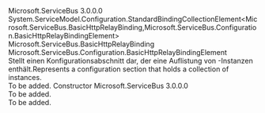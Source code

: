 <Type Name="BasicHttpRelayBindingCollectionElement" FullName="Microsoft.ServiceBus.Configuration.BasicHttpRelayBindingCollectionElement">
  <TypeSignature Language="C#" Value="public class BasicHttpRelayBindingCollectionElement : System.ServiceModel.Configuration.StandardBindingCollectionElement&lt;Microsoft.ServiceBus.BasicHttpRelayBinding,Microsoft.ServiceBus.Configuration.BasicHttpRelayBindingElement&gt;" />
  <TypeSignature Language="ILAsm" Value=".class public auto ansi beforefieldinit BasicHttpRelayBindingCollectionElement extends System.ServiceModel.Configuration.StandardBindingCollectionElement`2&lt;class Microsoft.ServiceBus.BasicHttpRelayBinding, class Microsoft.ServiceBus.Configuration.BasicHttpRelayBindingElement&gt;" />
  <TypeSignature Language="DocId" Value="T:Microsoft.ServiceBus.Configuration.BasicHttpRelayBindingCollectionElement" />
  <TypeSignature Language="VB.NET" Value="Public Class BasicHttpRelayBindingCollectionElement&#xA;Inherits StandardBindingCollectionElement(Of BasicHttpRelayBinding, BasicHttpRelayBindingElement)" />
  <TypeSignature Language="F#" Value="type BasicHttpRelayBindingCollectionElement = class&#xA;    inherit StandardBindingCollectionElement&lt;BasicHttpRelayBinding, BasicHttpRelayBindingElement&gt;" />
  <AssemblyInfo>
    <AssemblyName>Microsoft.ServiceBus</AssemblyName>
    <AssemblyVersion>3.0.0.0</AssemblyVersion>
  </AssemblyInfo>
  <Base>
    <BaseTypeName>System.ServiceModel.Configuration.StandardBindingCollectionElement&lt;Microsoft.ServiceBus.BasicHttpRelayBinding,Microsoft.ServiceBus.Configuration.BasicHttpRelayBindingElement&gt;</BaseTypeName>
    <BaseTypeArguments>
      <BaseTypeArgument TypeParamName="!0">Microsoft.ServiceBus.BasicHttpRelayBinding</BaseTypeArgument>
      <BaseTypeArgument TypeParamName="!1">Microsoft.ServiceBus.Configuration.BasicHttpRelayBindingElement</BaseTypeArgument>
    </BaseTypeArguments>
  </Base>
  <Interfaces />
  <Docs>
    <summary><span data-ttu-id="2d4c0-101">Stellt einen Konfigurationsabschnitt dar, der eine Auflistung von <see cref="T:Microsoft.ServiceBus.Configuration.BasicHttpRelayBindingElement" />-Instanzen enthält.</span><span class="sxs-lookup"><span data-stu-id="2d4c0-101">Represents a configuration section that holds a collection of <see cref="T:Microsoft.ServiceBus.Configuration.BasicHttpRelayBindingElement" /> instances.</span></span></summary>
    <remarks>To be added.</remarks>
  </Docs>
  <Members>
    <Member MemberName=".ctor">
      <MemberSignature Language="C#" Value="public BasicHttpRelayBindingCollectionElement ();" />
      <MemberSignature Language="ILAsm" Value=".method public hidebysig specialname rtspecialname instance void .ctor() cil managed" />
      <MemberSignature Language="DocId" Value="M:Microsoft.ServiceBus.Configuration.BasicHttpRelayBindingCollectionElement.#ctor" />
      <MemberSignature Language="VB.NET" Value="Public Sub New ()" />
      <MemberType>Constructor</MemberType>
      <AssemblyInfo>
        <AssemblyName>Microsoft.ServiceBus</AssemblyName>
        <AssemblyVersion>3.0.0.0</AssemblyVersion>
      </AssemblyInfo>
      <Parameters />
      <Docs>
        <summary>To be added.</summary>
        <remarks>To be added.</remarks>
      </Docs>
    </Member>
  </Members>
</Type>